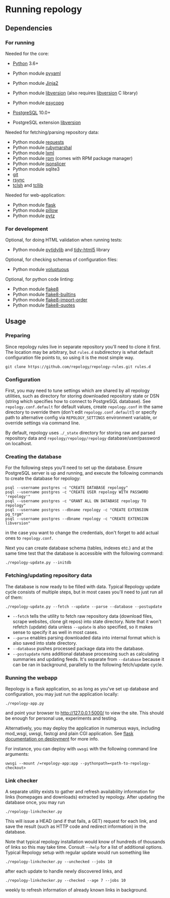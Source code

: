 # Running repology

## Dependencies

### For running

Needed for the core:

- [Python](https://www.python.org/) 3.6+
- Python module [pyyaml](http://pyyaml.org/)
- Python module [Jinja2](http://jinja.pocoo.org/)
- Python module [libversion](https://pypi.python.org/pypi/libversion) (also requires [libversion](https://github.com/repology/libversion) C library)
- Python module [psycopg](http://initd.org/psycopg/)

- [PostgreSQL](https://www.postgresql.org/) 10.0+
- PostgreSQL extension [libversion](https://github.com/repology/postgresql-libversion)

Needed for fetching/parsing repository data:

- Python module [requests](http://python-requests.org/)
- Python module [rubymarshal](https://github.com/d9pouces/RubyMarshal)
- Python module [lxml](http://lxml.de/)
- Python module [rpm](http://rpm.org/) (comes with RPM package manager)
- Python module [jsonslicer](https://pypi.org/project/jsonslicer/)
- Python module sqlite3
- [git](https://git-scm.com/)
- [rsync](https://rsync.samba.org/)
- [tclsh](https://www.tcl.tk/) and [tcllib](https://www.tcl.tk/)

Needed for web-application:

- Python module [flask](http://flask.pocoo.org/)
- Python module [pillow](https://pypi.python.org/pypi/Pillow)
- Python module [pytz](https://pypi.python.org/pypi/pytz)

### For development

Optional, for doing HTML validation when running tests:
- Python module [pytidylib](https://pypi.python.org/pypi/pytidylib) and [tidy-html5](http://www.html-tidy.org/) library

Optional, for checking schemas of configuration files:
- Python module [voluptuous](https://pypi.python.org/pypi/voluptuous)

Optional, for python code linting:
- Python module [flake8](https://pypi.python.org/pypi/flake8)
- Python module [flake8-builtins](https://pypi.python.org/pypi/flake8-builtins)
- Python module [flake8-import-order](https://pypi.python.org/pypi/flake8-import-order)
- Python module [flake8-quotes](https://pypi.python.org/pypi/flake8-quotes)

## Usage

### Preparing

Since repology rules live in separate repository you'll need to
clone it first. The location may be arbitrary, but `rules.d`
subdirectory is what default configuration file points to, so
using it is the most simple way.

```
git clone https://github.com/repology/repology-rules.git rules.d
```

### Configuration

First, you may need to tune settings which are shared by all repology
utilities, such as directory for storing downloaded repository state
or DSN (string which specifies how to connect to PostgreSQL database).
See `repology.conf.default` for default values, create `repology.conf`
in the same directory to override them (don't edit `repology.conf.default`!)
or specify path to alternative config via `REPOLOGY_SETTINGS`
environment variable, or override settings via command line.

By default, repology uses `./_state` directory for storing raw and parsed
repository data and `repology/repology/repology` database/user/password
on localhost.

### Creating the database

For the following steps you'll need to set up the database. Ensure
PostgreSQL server is up and running, and execute the following
commands to create the database for repology:

```
psql --username postgres -c "CREATE DATABASE repology"
psql --username postgres -c "CREATE USER repology WITH PASSWORD 'repology'"
psql --username postgres -c "GRANT ALL ON DATABASE repology TO repology"
psql --username postgres --dbname repology -c "CREATE EXTENSION pg_trgm"
psql --username postgres --dbname repology -c "CREATE EXTENSION libversion"
```

in the case you want to change the credentials, don't forget to add
actual ones to `repology.conf`.

Next you can create database schema (tables, indexes etc.) and at the
same time test that the database is accessible with the following command:

```
./repology-update.py --initdb
```

### Fetching/updating repository data

The database is now ready to be filled with data. Typical Repology
update cycle consists of multiple steps, but in most cases you'll need
to just run all of them:

```
./repology-update.py --fetch --update --parse --database --postupdate
```

* `--fetch` tells the utility to fetch raw repository data
(download files, scrape websites, clone git repos) into state
directory. Note that it won't refetch (update) data unless
`--update` is also specified, so it makes sense to specify
it as well in most cases.
* `--parse` enables parsing downloaded data into internal format
which is also saved into state directory.
* `--database` pushes processed package data into the database.
* `--postupdate` runs additional database processing such as
calculating summaries and updating feeds. It's separate from
`--database` because it can be ran in background, parallelly
to the following fetch/update cycle.

### Running the webapp

Repology is a flask application, so as long as you've set up
database and configuration, you may just run the application
locally:

```
./repology-app.py
```

and point your browser to http://127.0.0.1:5000/ to view the
site. This should be enough for personal use, experiments and
testing.

Alternatively, you may deploy the application in numerous ways,
including mod_wsgi, uwsgi, fastcgi and plain CGI application. See
[flask documentation on deployment](http://flask.pocoo.org/docs/deploying/)
for more info.

For instance, you can deploy with `uwsgi` with the following command
line arguments:

```
uwsgi --mount /=repology-app:app --pythonpath=<path-to-repology-checkout>
```

### Link checker

A separate utility exists to gather and refresh availability information
for links (homepages and downloads) extracted by repology. After updating
the database once, you may run

```
./repology-linkchecker.py
```

This will issue a HEAD (and if that fails, a GET) request for each link,
and save the result (such as HTTP code and redirect information)
in the database.

Note that typical repology installation would know of hundreds of
thousands of links so this may take time. Consult `--help` for a list
of additional options. Typical Repology setup with regular update would
run something like

```
./repology-linkchecker.py --unchecked --jobs 10
```

after each update to handle newly discovered links, and

```
./repology-linkchecker.py --checked --age 7 --jobs 10
```

weekly to refresh information of already known links in background.
